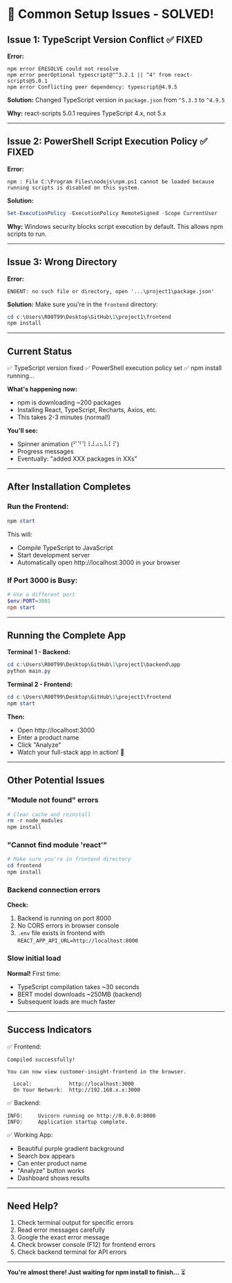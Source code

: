 # 🔧 Common Setup Issues - SOLVED!

## Issue 1: TypeScript Version Conflict ✅ FIXED

**Error:**
```
npm error ERESOLVE could not resolve
npm error peerOptional typescript@"^3.2.1 || ^4" from react-scripts@5.0.1
npm error Conflicting peer dependency: typescript@4.9.5
```

**Solution:**
Changed TypeScript version in `package.json` from `^5.3.3` to `^4.9.5`

**Why:** react-scripts 5.0.1 requires TypeScript 4.x, not 5.x

---

## Issue 2: PowerShell Script Execution Policy ✅ FIXED

**Error:**
```
npm : File C:\Program Files\nodejs\npm.ps1 cannot be loaded because 
running scripts is disabled on this system.
```

**Solution:**
```powershell
Set-ExecutionPolicy -ExecutionPolicy RemoteSigned -Scope CurrentUser
```

**Why:** Windows security blocks script execution by default. This allows npm scripts to run.

---

## Issue 3: Wrong Directory

**Error:**
```
ENOENT: no such file or directory, open '...\project1\package.json'
```

**Solution:**
Make sure you're in the `frontend` directory:
```powershell
cd c:\Users\R00T99\Desktop\GitHub\1\project1\frontend
npm install
```

---

## Current Status

✅ TypeScript version fixed
✅ PowerShell execution policy set
✅ npm install running...

**What's happening now:**
- npm is downloading ~200 packages
- Installing React, TypeScript, Recharts, Axios, etc.
- This takes 2-3 minutes (normal!)

**You'll see:**
- Spinner animation (⠋⠙⠹⠸⠼⠴⠦⠧⠇⠏)
- Progress messages
- Eventually: "added XXX packages in XXs"

---

## After Installation Completes

### Run the Frontend:
```powershell
npm start
```

This will:
- Compile TypeScript to JavaScript
- Start development server
- Automatically open http://localhost:3000 in your browser

### If Port 3000 is Busy:
```powershell
# Use a different port
$env:PORT=3001
npm start
```

---

## Running the Complete App

**Terminal 1 - Backend:**
```powershell
cd c:\Users\R00T99\Desktop\GitHub\1\project1\backend\app
python main.py
```

**Terminal 2 - Frontend:**
```powershell
cd c:\Users\R00T99\Desktop\GitHub\1\project1\frontend
npm start
```

**Then:**
- Open http://localhost:3000
- Enter a product name
- Click "Analyze"
- Watch your full-stack app in action! 🎉

---

## Other Potential Issues

### "Module not found" errors
```powershell
# Clear cache and reinstall
rm -r node_modules
npm install
```

### "Cannot find module 'react'"
```powershell
# Make sure you're in frontend directory
cd frontend
npm install
```

### Backend connection errors
**Check:**
1. Backend is running on port 8000
2. No CORS errors in browser console
3. `.env` file exists in frontend with `REACT_APP_API_URL=http://localhost:8000`

### Slow initial load
**Normal!** First time:
- TypeScript compilation takes ~30 seconds
- BERT model downloads ~250MB (backend)
- Subsequent loads are much faster

---

## Success Indicators

✅ Frontend:
```
Compiled successfully!

You can now view customer-insight-frontend in the browser.

  Local:            http://localhost:3000
  On Your Network:  http://192.168.x.x:3000
```

✅ Backend:
```
INFO:     Uvicorn running on http://0.0.0.0:8000
INFO:     Application startup complete.
```

✅ Working App:
- Beautiful purple gradient background
- Search box appears
- Can enter product name
- "Analyze" button works
- Dashboard shows results

---

## Need Help?

1. Check terminal output for specific errors
2. Read error messages carefully
3. Google the exact error message
4. Check browser console (F12) for frontend errors
5. Check backend terminal for API errors

---

**You're almost there! Just waiting for npm install to finish...** ⏳
